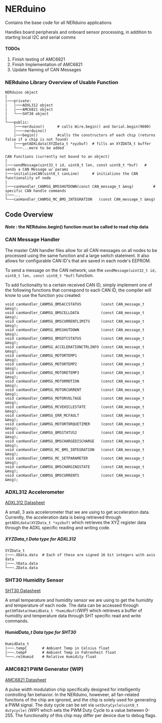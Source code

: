 # NERduino
Contains the base code for all NERduino applications

Handles board peripherals and onboard sensor processing, in addition to starting local I2C and serial comms

#### TODOs
1. Finish testing of AMC6821
2. Finish Implementation of AMC6821
3. Update Naming of CAN Messages

### NERduino Library Overview of Usable Function
```
NERduino object
|
|───private:
|   |───ADXL312 object
|   |───AMC6821 object
|   └───SHT30 object
|
└───public:
    |───nerduino()      # calls Wire.begin() and Serial.begin(9600)
    |───~nerduino()
    |───begin()         #calls the constructors of each chip (returns false if a chip is not found)
    |───getADXLdata(XYZData_t *xyzbuf)  # fills an XYZDATA_t buffer
    └───...more to be added
```

```
CAN Functions (currently not bound to an object)
|
|───sendMessage(uint32_t id, uint8_t len, const uint8_t *buf)   # sends a CAN Message w/ params
|───initializeCAN(uint8_t canLine)      # initializes the CAN functionality of node
|
|───canHandler_CANMSG_BMSSHUTDOWN(const CAN_message_t &msg)         # specific CAN handle commands
|───...
└───canHandler_CANMSG_MC_BMS_INTEGRATION   (const CAN_message_t &msg)
```

## Code Overview
#### ***Note*** : the NERduino.begin() function must be called to read chip data

### CAN Message Handler
The master CAN handler files allow for all CAN messages on all nodes to be processed using the same function and a large switch statement. It also allows for configurable CAN ID's that are saved in each node's EEPROM.

To send a message on the CAN network, use the ```sendMessage(uint32_t id, uint8_t len, const uint8_t *buf)``` function.

To add fuctionality to a certain received CAN ID, simply implement one of the following functions that correspond to each CAN ID, the compiler will know to use the function you created:
```
void canHandler_CANMSG_BMSACCSTATUS         (const CAN_message_t &msg);
void canHandler_CANMSG_BMSCELLDATA          (const CAN_message_t &msg);
void canHandler_CANMSG_BMSCURRENTLIMITS     (const CAN_message_t &msg);
void canHandler_CANMSG_BMSSHUTDOWN          (const CAN_message_t &msg);
void canHandler_CANMSG_BMSDTCSTATUS         (const CAN_message_t &msg);
void canHandler_CANMSG_ACCELERATIONCTRLINFO (const CAN_message_t &msg);
void canHandler_CANMSG_MOTORTEMP1           (const CAN_message_t &msg);
void canHandler_CANMSG_MOTORTEMP2           (const CAN_message_t &msg);
void canHandler_CANMSG_MOTORETEMP3          (const CAN_message_t &msg);
void canHandler_CANMSG_MOTORMOTION          (const CAN_message_t &msg);
void canHandler_CANMSG_MOTORCURRENT         (const CAN_message_t &msg);
void canHandler_CANMSG_MOTORVOLTAGE         (const CAN_message_t &msg);
void canHandler_CANMSG_MCVEHICLESTATE       (const CAN_message_t &msg);
void canHandler_CANMSG_ERR_MCFAULT          (const CAN_message_t &msg);
void canHandler_CANMSG_MOTORTORQUETIMER     (const CAN_message_t &msg);
void canHandler_CANMSG_BMSSTATUS2           (const CAN_message_t &msg);
void canHandler_CANMSG_BMSCHARGEDISCHARGE   (const CAN_message_t &msg);
void canHandler_CANMSG_MC_BMS_INTEGRATION   (const CAN_message_t &msg);
void canHandler_CANMSG_MC_SETPARAMETER      (const CAN_message_t &msg);
void canHandler_CANMSG_BMSCHARGINGSTATE     (const CAN_message_t &msg);
void canHandler_CANMSG_BMSCURRENTS          (const CAN_message_t &msg);
```


### ADXL312 Accelerometer
[ADXL312 Datasheet](https://www.analog.com/media/en/technical-documentation/data-sheets/ADXL312.pdf)

A small, 3 axis accelerometer that we are using to get acceleration data. Currently, the acceleration data is being retrieved through ```getADXLdata(XYZData_t *xyzbuf)``` which retrieves the XYZ register data through the ADXL specific reading and writing code.

##### **XYZData_t** Data type for ADXL312
```
XYZData_t
|───.XData.data  # Each of these are signed 16 bit integers with axis data
|───.YData.data
└───.ZData.data
```


### SHT30 Humidity Sensor
[SHT30 Datasheet](https://www.mouser.com/datasheet/2/682/Sensirion_Humidity_Sensors_SHT3x_Datasheet_digital-971521.pdf)

A small temperature and humidity sensor we are using to get the humidity and temperature of each node. The data can be accessed through ```getSHTdata(HumidData_t *humidbuf)```*(WIP)* which retrieves a buffer of humidity and temperature data through SHT specific read and write commands.

##### **HumidData_t** Data type for SHT30
```
HumidData_t
|───.tempC       # Ambient Temp in Celsius float
|───.tempF       # Ambient Temp in Fahrenheit float
└───.relHumid    # Relative Humidity float
```


### AMC6821 PWM Generator (WIP)
[AMC6821 Datasheet](https://www.ti.com/lit/ds/symlink/amc6821.pdf?ts=1644706226375&ref_url=https%253A%252F%252Fwww.ti.com%252Fproduct%252FAMC6821%253Futm_source%253Dgoogle%2526utm_medium%253Dcpc%2526utm_campaign%253Dasc-sens-null-prodfolderdynamic-cpc-pf-google-wwe%2526utm_content%253Dprodfolddynamic%2526ds_k%253DDYNAMIC%2BSEARCH%2BADS%2526DCM%253Dyes%2526gclid%253DCj0KCQiA0p2QBhDvARIsAACSOOPKQVP7tfyxbaC8997ZjeHcQWZiSwAi1yblV-rFrJZ4BQS3xCwo1iYaAjmLEALw_wcB%2526gclsrc%253Daw.ds)

A pulse width modulation chip specifically designed for intelligently controlling fan behavior. In the NERduino, howeveer, all fan-related functions of the chip are ignored, and the chip is solely used for generating a PWM signal. The duty cycle can be set via ```setDutyCycle(uint8_t dutycycle)``` *(WIP)* which sets the PWM Duty Cycle to a value between 0-255. The functionality of this chip may differ per device due to debug flags.
